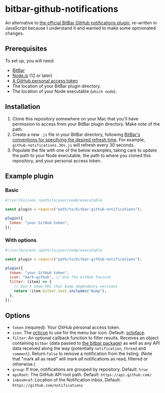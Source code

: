 # bitbar-github-notifications

An alternative to [the official BitBar GitHub notifications plugin](https://github.com/matryer/bitbar-plugins/blob/master/Dev/GitHub/notifications.30s.py), re-written in JavaScript because I understand it and wanted to make some opinionated changes.

## Prerequisites

To set up, you will need:

- [BitBar](https://getbitbar.com/)
- [Node.js](https://nodejs.org/en/) (12 or later)
- [A GitHub personal access token](https://help.github.com/en/github/authenticating-to-github/creating-a-personal-access-token-for-the-command-line)
- The location of your BitBar plugin directory.
- The location of your Node executable (`which node`).

## Installation

1. Clone this repository somewhere on your Mac that you'll have permission to access from your BitBar plugin directory. Make note of the path.
1. Create a new `.js` file in your BitBar directory, following [BitBar's conventions for specifying the desired refresh time](https://github.com/matryer/bitbar#configure-the-refresh-time). For example, `github-notifications.30s.js` will refresh every 30 seconds.
1. Populate the file with one of the below examples, taking care to update the path to your Node executable, the path to where you cloned this repository, and your personal access token.

## Example plugin

### Basic

```js
#!/usr/bin/env /path/to/your/node/executable

const plugin = require("path/to/bitbar-github-notifications");

plugin({
  token: "your GitHub token",
});
```

### With options

```js
#!/usr/bin/env /path/to/your/node/executable

const plugin = require("path/to/bitbar-github-notifications");

plugin({
  token: "your GitHub token",
  icon: "mark-github", // Use the GitHub favicon
  filter: (item) => {
    // Don't show PRs that bump dependency versions
    return !item.bitbar.text.includes("Bump");
  },
});
```

## Options

- `token` (required): Your GitHub personal access token.
- `icon`: The [octicon](https://primer.style/octicons/) to use for the menu bar icon. Default: [octoface](https://primer.style/octicons/octoface-16).
- `filter`: An optional callback function to filter results. Receives an object containing `bitbar` (data passed to [the bitbar package](https://github.com/sindresorhus/bitbar#usage)) as well as any API data received along the way (potentially `notification`, `thread` and `comment`). Return `false` to remove a notification from the listing. (Note that "mark all as read" will mark _all_ notifications as read, filtered or otherwise.)
- `group`: If true, notifications are grouped by repository. Default: `true`
- `apiRoot`: The GitHub API root path. Default: `https://api.github.com/`
- `inboxHref`: Location of the Notification inbox. Default: `https://github.com/notifications`

